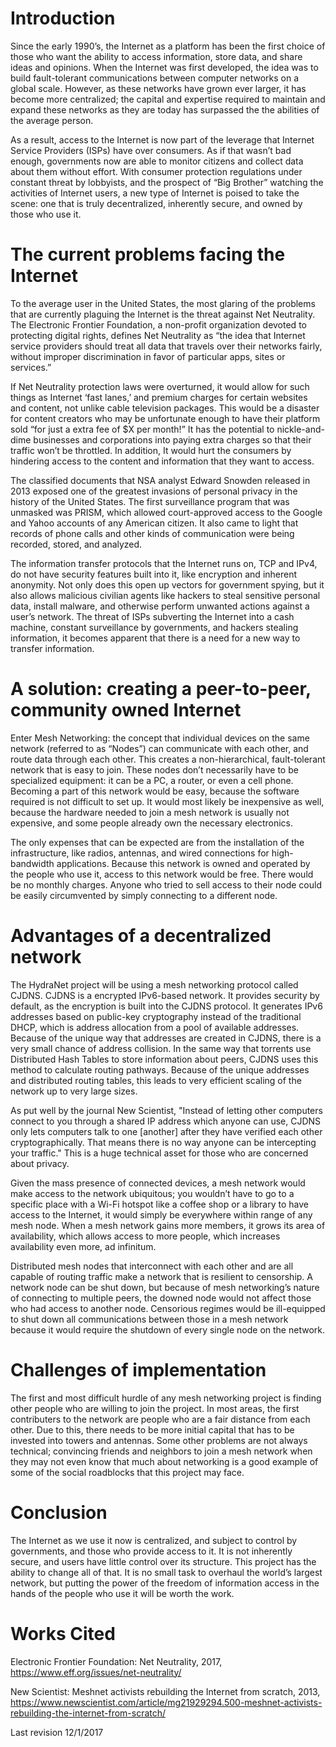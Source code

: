 # Introduction

Since the early 1990’s, the Internet as a platform has been the first choice of those who want the ability to access information, store data, and share ideas and opinions. When the Internet was first developed, the idea was to build fault-tolerant communications between computer networks on a global scale. However, as these networks have grown ever larger, it has become more centralized; the capital and expertise required to maintain and expand these networks as they are today has surpassed the the abilities of the average person.

As a result, access to the Internet is now part of the leverage that Internet Service Providers (ISPs) have over consumers. As if that wasn’t bad enough, governments now are able to monitor citizens and collect data about them without effort. With consumer protection regulations under constant threat by lobbyists, and the prospect of “Big Brother” watching the activities of Internet users, a new type of Internet is poised to take the scene: one that is truly decentralized, inherently secure, and owned by those who use it.

# The current problems facing the Internet
To the average user in the United States, the most glaring of the problems that are currently plaguing the Internet is the threat against Net Neutrality. The Electronic Frontier Foundation, a non-profit organization devoted to protecting digital rights, defines Net Neutrality as “the idea that Internet service providers should treat all data that travels over their networks fairly, without improper discrimination in favor of particular apps, sites or services.” 

If Net Neutrality protection laws were overturned, it would allow for such things as Internet ‘fast lanes,’ and premium charges for certain websites and content, not unlike cable television packages. This would be a disaster for content creators who may be unfortunate enough to have their platform sold “for just a extra fee of $X per month!” It has the potential to nickle-and-dime businesses and corporations into paying extra charges so that their traffic won’t be throttled. In addition, It would hurt the consumers by hindering access to the content and information that they want to access.

The classified documents that NSA analyst Edward Snowden released in 2013 exposed one of the greatest invasions of personal privacy in the history of the United States. The first surveillance program that was unmasked was PRISM, which allowed court-approved access to the Google and Yahoo accounts of any American citizen. It also came to light that records of phone calls and other kinds of communication were being recorded, stored, and analyzed.

The information transfer protocols that the Internet runs on, TCP and IPv4, do not have security features built into it, like encryption and inherent anonymity. Not only does this open up vectors for government spying, but it also allows malicious civilian agents like hackers to steal sensitive personal data, install malware, and otherwise perform unwanted actions against a user’s network. The threat of ISPs subverting the Internet into a cash machine, constant surveillance by governments, and hackers stealing information, it becomes apparent that there is a need for a new way to transfer information.

# A solution: creating a peer-to-peer, community owned Internet

Enter Mesh Networking: the concept that individual devices on the same network (referred to as “Nodes”) can communicate with each other, and route data through each other. This creates a non-hierarchical, fault-tolerant network that is easy to join. These nodes don’t necessarily have to be specialized equipment: it can be a PC, a router, or even a cell phone. Becoming a part of this network would be easy, because the software required is not difficult to set up. It would most likely be inexpensive as well, because the hardware needed to join a mesh network is usually not expensive, and some people already own the necessary electronics.

The only expenses that can be expected are from the installation of the infrastructure, like radios, antennas, and wired connections for high-bandwidth applications. Because this network is owned and operated by the people who use it, access to this network would be free. There would be no monthly charges. Anyone who tried to sell access to their node could be easily circumvented by simply connecting to a different node.


# Advantages of a decentralized network

The HydraNet project will be using a mesh networking protocol called CJDNS. CJDNS is a encrypted IPv6-based network. It provides security by default, as the encryption is built into the CJDNS protocol. It generates IPv6 addresses based on public-key cryptography instead of the traditional DHCP, which is address allocation from a pool of available addresses. Because of the unique way that addresses are created in CJDNS, there is a very small chance of address collision. In the same way that torrents use Distributed Hash Tables to store information about peers, CJDNS uses this method to calculate routing pathways. Because of the unique addresses and distributed routing tables, this leads to very efficient scaling of the network up to very large sizes.

As put well by the journal New Scientist, "Instead of letting other computers connect to you through a shared IP address which anyone can use, CJDNS only lets computers talk to one [another] after they have verified each other cryptographically. That means there is no way anyone can be intercepting your traffic." This is a huge technical asset for those who are concerned about privacy.

Given the mass presence of connected devices, a mesh network would make access to the network ubiquitous; you wouldn’t have to go to a specific place with a Wi-Fi hotspot like a coffee shop or a library to have access to the Internet, it would simply be everywhere within range of any mesh node. When a mesh network gains more members, it grows its area of availability, which allows access to more people, which increases availability even more, ad infinitum.

Distributed mesh nodes that interconnect with each other and are all capable of routing traffic make a network that is resilient to censorship. A network node can be shut down, but because of mesh networking’s nature of connecting to multiple peers, the downed node would not affect those who had access to another node. Censorious regimes would be ill-equipped to shut down all communications between those in a mesh network because it would require the shutdown of every single node on the network.


# Challenges of implementation

The first and most difficult hurdle of any mesh networking project is finding other people who are willing to join the project. In most areas, the first contributers to the network are people who are a fair distance from each other. Due to this, there needs to be more initial capital that has to be invested into towers and antennas. Some other problems are not always technical; convincing friends and neighbors to join a mesh network when they may not even know that much about networking is a good example of some of the social roadblocks that this project may face.

# Conclusion

The Internet as we use it now is centralized, and subject to control by governments, and those who provide access to it. It is not inherently secure, and users have little control over its structure. This project has the ability to change all of that. It is no small task to overhaul the world’s largest network, but putting the power of the freedom of information access in the hands of the people who use it will be worth the work.

# Works Cited

Electronic Frontier Foundation: Net Neutrality, 2017, https://www.eff.org/issues/net-neutrality/

New Scientist: Meshnet activists rebuilding the Internet from scratch, 2013, https://www.newscientist.com/article/mg21929294.500-meshnet-activists-rebuilding-the-internet-from-scratch/







Last revision 12/1/2017
